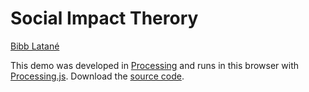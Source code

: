 <script src="processing.min.js"></script>
# Social Impact Therory

<p>
<a href="">Bibb Latan&eacute;</a>
</p>
<canvas data-processing-sources="socialimpact.pde"></canvas>
<p>
This demo was developed in <a href="https://processing.org">Processing</a> and runs in this browser
with <a href="http://processingjs.org">Processing.js</a>. Download the <a href="socialimpact.pde">source code</a>.
</p>

